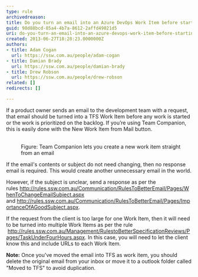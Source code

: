 ```yaml
---
type: rule
archivedreason: 
title: Do you turn an email into an Azure DevOps Work Item before starting work?
guid: 98d88bcd-85a4-4b7a-8612-2affd49021d5
uri: do-you-turn-an-email-into-an-azure-devops-work-item-before-starting-work
created: 2013-06-27T18:28:23.0000000Z
authors:
- title: Adam Cogan
  url: https://ssw.com.au/people/adam-cogan
- title: Damian Brady
  url: https://ssw.com.au/people/damian-brady
- title: Drew Robson
  url: https://ssw.com.au/people/drew-robson
related: []
redirects: []

---
```



If a product owner sends an email to the development team with a request, that email should be turned into a TFS Work Item before any work is started or the work is prioritized on the backlog.  If you’re using Team Companion, this is easily done with the New Work Item from Mail button.
<br><excerpt class='endintro'></excerpt><br>
<dl class="image"><dt> 
      <img src="/Management/RulesToBetterScrumUsingTFS/PublishingImages/email-to-tfs-1.jpg" alt="" /> 
   </dt><dd>Figure&#58; Team Companion lets you create a new work item straight from an email</dd></dl><p>If the email's contents or subject do not need changing, then no response email is required. This would create another unnecessary email in the world.<br></p><p>However, if the subject is unclear, send a response as per the rules&#160;<a href="/Communication/RulesToBetterEmail/Pages/WhenToChangeEmailSubject.aspx">http&#58;//rules.ssw.com.au/Communication/RulesToBetterEmail/Pages/WhenToChangeEmailSubject.aspx​</a> and&#160;<a href="/Communication/RulesToBetterEmail/Pages/ImportanceOfAGoodSubject.aspx">http&#58;//rules.ssw.com.au/Communication/RulesToBetterEmail/Pages/ImportanceOfAGoodSubject.aspx​</a>.</p><p>If the request from the client is too large for one Work Item, then it will need to be turned into multiple Work Items as per the rule​&#160;<a href="/Management/RulestoBetterSpecificationReviews/Pages/TaskUnderFourHours.aspx">http&#58;//rules.ssw.com.au/Management/RulestoBetterSpecificationReviews/Pages/TaskUnderFourHours.aspx​​</a>. In this case, you will need to let the client know this and include URLs to each Work Item.</p><p> 
   <strong>Note&#58;</strong> Once you've moved the email into TFS as work item, you should delete the original email from your inbox or move it to a outlook folder called &quot;Moved to TFS&quot; to avoid duplication.​<span style="line-height&#58;20px;">​</span></p>



